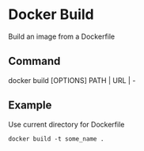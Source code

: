 # Docker Build
Build an image from a Dockerfile

## Command
docker build [OPTIONS] PATH | URL | -

## Example
Use current directory for Dockerfile
```
docker build -t some_name .
```
